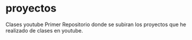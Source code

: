 # proyectos
Clases youtube
Primer Repositorio donde se subiran los proyectos que he realizado de clases en youtube.
